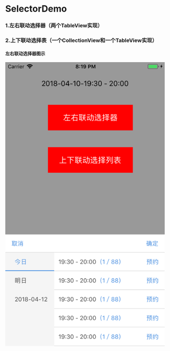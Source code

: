 # SelectorDemo
### 1.左右联动选择器（两个TableView实现）
### 2.上下联动选择表（一个CollectionView和一个TableView实现）


#### 左右联动选择器图示
<p align="left">
<img src="https://github.com/miaozhang9/SelectorDemo/blob/master/Screenshots/1.png">
</p>
